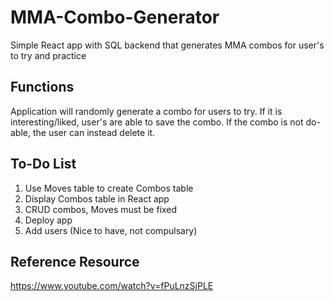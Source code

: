 # MMA-Combo-Generator
Simple React app with SQL backend that generates MMA combos for user's to try and practice

## Functions
Application will randomly generate a combo for users to try. If it is interesting/liked, user's are able to save the combo. If the combo is not do-able, the user can instead delete it. 


## To-Do List
1. Use Moves table to create Combos table 
2. Display Combos table in React app
3. CRUD combos, Moves must be fixed 
4. Deploy app 
5. Add users (Nice to have, not compulsary)

## Reference Resource
https://www.youtube.com/watch?v=fPuLnzSjPLE